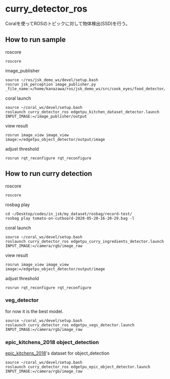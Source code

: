 # curry_detector_ros
Coralを使ってROSのトピックに対して物体検出(SSD)を行う。

## How to run sample
roscore
```
roscore
```

image_publisher
```
source ~/ros/jsk_demo_ws/devel/setup.bash
rosrun jsk_perception image_publisher.py _file_name:=/home/kanazawa/ros/jsk_demo_ws/src/cook_eyes/food_detector/curry_first_try/train/train_annotated/train_01.jpg
```
coral launch
```
source ~/coral_ws/devel/setup.bash
roslaunch curry_detector_ros edgetpu_kitchen_dataset_detector.launch INPUT_IMAGE:=/image_publisher/output
```
view result
```
rosrun image_view image_view image:=/edgetpu_object_detector/output/image
```
adjust threshold
```
rosrun rqt_reconfigure rqt_reconfigure
```

## How to run curry detection

roscore
```
roscore
```

rosbag play
```
cd ~/Desktop/codes/in_jsk/my_dataset/rosbag/record-test/
rosbag play tomato-on-cutboard-2020-05-20-16-20-29.bag -l
```
coral launch
```
source ~/coral_ws/devel/setup.bash
roslaunch curry_detector_ros edgetpu_curry_ingredients_detector.launch INPUT_IMAGE:=/camera/rgb/image_raw
```
view result
```
rosrun image_view image_view image:=/edgetpu_object_detector/output/image
```
adjust threshold
```
rosrun rqt_reconfigure rqt_reconfigure
```

### veg_detector
for now it is the best model.
```
source ~/coral_ws/devel/setup.bash
roslaunch curry_detector_ros edgetpu_vegs_detector.launch INPUT_IMAGE:=/camera/rgb/image_raw
```

### epic_kitchens_2018 object_detection
[epic_kitchens_2018](https://epic-kitchens.github.io/2020-55.html )'s dataset for object_detection
```
source ~/coral_ws/devel/setup.bash
roslaunch curry_detector_ros edgetpu_epic_object_detector.launch INPUT_IMAGE:=/camera/rgb/image_raw
```
